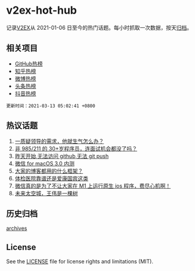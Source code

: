 # v2ex-hot-hub

 记录[V2EX](https://www.v2ex.com/)从 2021-01-06 日至今的热门话题。每小时抓取一次数据，按天[归档](archives)。
 
 ## 相关项目

- [GitHub热榜](https://github.com/snaildev/github-hot-hub)
- [知乎热榜](https://github.com/snaildev/zhihu-hot-hub)
- [微博热榜](https://github.com/snaildev/weibo-hot-hub)
- [头条热榜](https://github.com/snaildev/toutiao-hot-hub)
- [抖音热榜](https://github.com/snaildev/douyin-hot-hub)


 `更新时间：2021-03-13 05:02:41 +0800`

## 热议话题

1. [一质疑领导的需求，他就生气怎么办？](https://www.v2ex.com/t/761064)
1. [非 985/211 的 30+岁程序员，连面试机会都没了吗？](https://www.v2ex.com/t/760929)
1. [昨天开始,无法访问 github,无法 git push](https://www.v2ex.com/t/760912)
1. [微信 for macOS 3.0 内测](https://www.v2ex.com/t/760884)
1. [大家的博客都用的什么框架？](https://www.v2ex.com/t/760952)
1. [体检医院靠谱还是爱康国宾这类](https://www.v2ex.com/t/760903)
1. [微信真的是为了不让大家在 M1 上运行原生 ios 程序，费尽心机啊！](https://www.v2ex.com/t/760885)
1. [未来太空城，王伟是一棵树](https://www.v2ex.com/t/760878)

## 历史归档

[archives](archives)

## License

See the [LICENSE](LICENSE) file for license rights and limitations (MIT).
